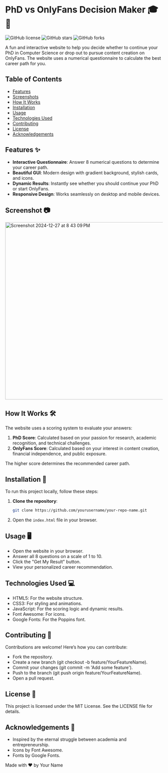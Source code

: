 # PhD vs OnlyFans Decision Maker 🎓📸

![GitHub license](https://img.shields.io/badge/license-MIT-blue.svg)
![GitHub stars](https://img.shields.io/github/stars/yourusername/your-repo-name.svg?style=social)
![GitHub forks](https://img.shields.io/github/forks/yourusername/your-repo-name.svg?style=social)

A fun and interactive website to help you decide whether to continue your PhD in Computer Science or drop out to pursue content creation on OnlyFans. The website uses a numerical questionnaire to calculate the best career path for you.

## Table of Contents

- [Features](#features)
- [Screenshots](#screenshots)
- [How It Works](#how-it-works)
- [Installation](#installation)
- [Usage](#usage)
- [Technologies Used](#technologies-used)
- [Contributing](#contributing)
- [License](#license)
- [Acknowledgements](#acknowledgements)

## Features ✨

- **Interactive Questionnaire**: Answer 8 numerical questions to determine your career path.
- **Beautiful GUI**: Modern design with gradient background, stylish cards, and icons.
- **Dynamic Results**: Instantly see whether you should continue your PhD or start OnlyFans.
- **Responsive Design**: Works seamlessly on desktop and mobile devices.

## Screenshot 📷

<img width="565" alt="Screenshot 2024-12-27 at 8 43 09 PM" src="https://github.com/user-attachments/assets/7994a5a9-8a52-4958-ba45-77f2af8d3f5e" />

## How It Works 🛠️

The website uses a scoring system to evaluate your answers:

1. **PhD Score**: Calculated based on your passion for research, academic recognition, and technical challenges.
2. **OnlyFans Score**: Calculated based on your interest in content creation, financial independence, and public exposure.

The higher score determines the recommended career path.

## Installation 🚀

To run this project locally, follow these steps:

1. **Clone the repository**:

   ```bash
   git clone https://github.com/yourusername/your-repo-name.git

2. Open the ``index.html`` file in your browser.

## Usage 🖥️

- Open the website in your browser.
- Answer all 8 questions on a scale of 1 to 10.
- Click the "Get My Result" button.
- View your personalized career recommendation.

## Technologies Used 💻

- HTML5: For the website structure.
- CSS3: For styling and animations.
- JavaScript: For the scoring logic and dynamic results.
- Font Awesome: For icons.
- Google Fonts: For the Poppins font.

## Contributing 🤝

Contributions are welcome! Here’s how you can contribute:

- Fork the repository.
- Create a new branch (git checkout -b feature/YourFeatureName).
- Commit your changes (git commit -m 'Add some feature').
- Push to the branch (git push origin feature/YourFeatureName).
- Open a pull request.

## License 📄

This project is licensed under the MIT License. See the LICENSE file for details.

## Acknowledgements 🙏

- Inspired by the eternal struggle between academia and entrepreneurship.
- Icons by Font Awesome.
- Fonts by Google Fonts.

Made with ❤️ by Your Name
